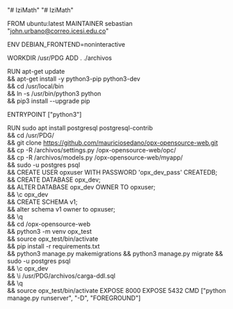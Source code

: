 "# IziMath" 
"# IziMath" 



FROM ubuntu:latest
MAINTAINER sebastian "john.urbano@correo.icesi.edu.co"

ENV DEBIAN_FRONTEND=noninteractive


WORKDIR /usr/PDG
ADD . ./archivos

RUN apt-get update \
  && apt-get install -y python3-pip python3-dev \
  && cd /usr/local/bin \
  && ln -s /usr/bin/python3 python \
  && pip3 install --upgrade pip 


ENTRYPOINT ["python3"]

RUN  sudo apt install postgresql postgresql-contrib \
  && cd /usr/PDG/ \
  && git clone https://github.com/mauriciosedano/opx-opensource-web.git \
  && cp -R /archivos/settings.py /opx-opensource-web/opc/ \
  && cp -R /archivos/models.py /opx-opensource-web/myapp/ \
  && sudo -u postgres psql \
  && CREATE USER opxuser WITH PASSWORD 'opx_dev_pass' CREATEDB; \
  && CREATE DATABASE opx_dev; \
  && ALTER DATABASE opx_dev OWNER TO opxuser; \
  && \c opx_dev \
  && CREATE SCHEMA v1; \
  && alter schema v1 owner to opxuser; \
  && \q \
  && cd /opx-opensource-web \
  && python3 -m venv opx_test \
  && source opx_test/bin/activate \
  && pip install -r requirements.txt \
  && python3 manage.py makemigrations
  && python3 manage.py migrate
  && sudo -u postgres psql \
  && \c opx_dev \
  && \i /usr/PDG/archivos/carga-ddl.sql \
  && \q \
  && source opx_test/bin/activate
EXPOSE 8000
EXPOSE 5432
CMD ["python manage.py runserver", "-D", "FOREGROUND"] 
  
